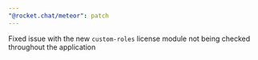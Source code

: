 ```yaml
---
"@rocket.chat/meteor": patch
---
```


Fixed issue with the new `custom-roles` license module not being checked throughout the application
